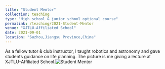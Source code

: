 ```yaml
---
title: "Student Mentor"
collection: teaching
type: "High school & junior school optional course"
permalink: /teaching/2021-Student-Mentor
venue: "XJTLU-Affiliated School"
date: 2021-09-01
location: "Suzhou,Jiangsu Province,China"
---
```


As a fellow tutor & club instructor, I taught robotics and astronomy and gave students guidance on life planning.
The picture is me giving a lecture at XJTLU-Affiliated School.![Student Mentor](https://user-images.githubusercontent.com/98693538/152961390-421690bc-4a44-4fc7-822b-b9d49ffdbd76.jpg)

